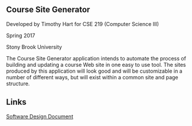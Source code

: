 ## Course Site Generator

Developed by Timothy Hart for CSE 219 (Computer Science III) 

Spring 2017

Stony Brook University

The Course Site Generator application intends to automate the process of building and updating a course Web site in one easy to use tool. The sites produced by this application will look good and will be customizable in a number of different ways, but will exist within a common site and page structure.

## Links

[Software Design Document](SoftwareDesignDescription.pdf)

